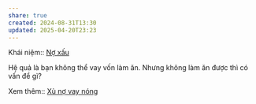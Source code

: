 ```yaml
---
share: true
created: 2024-08-31T13:30
updated: 2025-04-20T23:23
---
```

Khái niệm:: [Nợ xấu](../../../%E2%9A%A1Hi%E1%BB%83u%20bi%E1%BA%BFt%20s%C3%A2u/%CE%9E%20Kh%C3%A1i%20ni%E1%BB%87m/Vay,%20n%E1%BB%A3/N%E1%BB%A3%20x%E1%BA%A5u.md)

Hệ quả là bạn không thể vay vốn làm ăn. Nhưng không làm ăn được thì có vấn đề gì? 

Xem thêm:: [Xù nợ vay nóng](./X%C3%B9%20n%E1%BB%A3%20vay%20n%C3%B3ng.md)